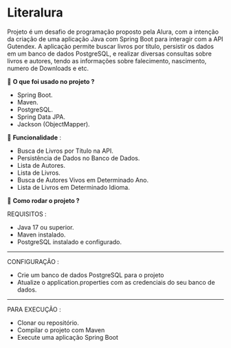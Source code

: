# Literalura
Projeto é um desafio de programação proposto pela Alura, com a intenção da criação de uma aplicação Java com Spring Boot para interagir com a API Gutendex. A aplicação permite buscar livros por título, persistir os dados em um banco de dados PostgreSQL, e realizar diversas consultas sobre livros e autores, tendo as informações sobre falecimento, nascimento, numero de Downloads e etc. 

🚀 **O que foi usado no projeto ?**
- Spring Boot.
- Maven.
- PostgreSQL.
- Spring Data JPA.
- Jackson (ObjectMapper).

👋 **Funcionalidade** :
- Busca de Livros por Título na API.
- Persistência de Dados no Banco de Dados.
- Lista de Autores.
- Lista de Livros.
- Busca de Autores Vivos em Determinado Ano.
- Lista de Livros em Determinado Idioma.

💨 **Como rodar o projeto ?**

REQUISITOS :
- Java 17 ou superior.
- Maven instalado.
- PostgreSQL instalado e configurado.
______________________________________
CONFIGURAÇÃO :
- Crie um banco de dados PostgreSQL para o projeto
- Atualize o application.properties com as credenciais do seu banco de dados.
______________________________________
PARA EXECUÇÃO :
- Clonar ou repositório.
- Compilar o projeto com Maven
- Execute uma aplicação Spring Boot
